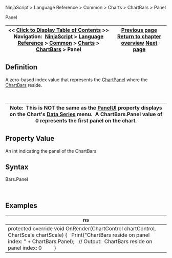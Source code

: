 ﻿


NinjaScript \> Language Reference \> Common \> Charts \> ChartBars \> Panel






















Panel







| \<\< [Click to Display Table of Contents](chartbars_panel.md) \>\> **Navigation:**     [NinjaScript](ninjascript.md) \> [Language Reference](language_reference_wip.md) \> [Common](common.md) \> [Charts](chart.md) \> [ChartBars](chartbars.md) \> Panel | [Previous page](chartbars_gettimebybaridx.md) [Return to chapter overview](chartbars.md) [Next page](chartbars_properties.md) |
| --- | --- |











## Definition


A zero\-based index value that represents the [ChartPanel](chartpanel.md) where the [ChartBars](chartbars.md) reside.


 




| Note:  This is NOT the same as the [PanelUI](panelui.md) property displays on the Chart's [Data Series](working_with_price_data.md) menu.  A ChartBars.Panel value of 0 represents the first panel on the chart. |
| --- |



## 


## 


## Property Value


An int indicating the panel of the ChartBars


## 


## Syntax


Bars.Panel


 


## Examples




| ns |
| --- |
| protected override void OnRender(ChartControl chartControl, ChartScale chartScale) {    Print("ChartBars reside on panel index: " \+ ChartBars.Panel);    // Output:  ChartBars reside on panel index: 0          } |









